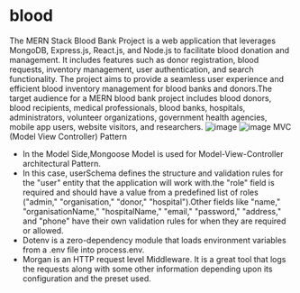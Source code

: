 # blood
The MERN Stack Blood Bank Project is a web application that leverages MongoDB, Express.js, React.js, and Node.js to facilitate blood donation and management. It includes features such as donor registration, blood requests, inventory management, user authentication, and search functionality. The project aims to provide a seamless user experience and efficient blood inventory management for blood banks and donors.The target audience for a MERN blood bank project includes blood donors, blood recipients, medical professionals, blood banks, hospitals, administrators, volunteer organizations, government health agencies, mobile app users, website visitors, and researchers.
![image](https://github.com/SULABH11/blood/assets/93487589/d2b00fd8-a730-47cf-9111-fd1afdfa32ba)
![image](https://github.com/SULABH11/blood/assets/93487589/2d482ab5-cf9f-48b5-a5a4-447e28b5b5e4)
MVC (Model View Controller) Pattern
* In the Model Side,Mongoose Model is used for Model-View-Controller architectural Pattern.
* In this case, userSchema defines the structure and validation rules for the "user" entity that the application will work with.the "role" field is required and should have a value from a predefined list of roles ("admin," "organisation," "donor," "hospital").Other fields like "name," "organisationName," "hospitalName," "email," "password," "address," and "phone" have their own validation rules for when they are required or allowed.
* Dotenv is a zero-dependency module that loads environment variables from a .env file into process.env.
* Morgan is an HTTP request level Middleware. It is a great tool that logs the requests along with some other information depending upon its configuration and the preset used. 


